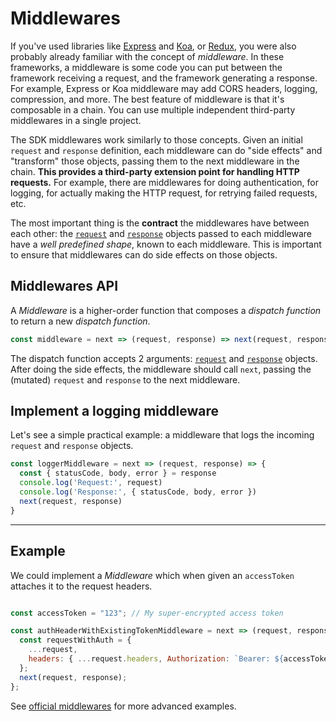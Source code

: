 # Middlewares

If you've used libraries like [Express](http://expressjs.com/) and [Koa](http://koajs.com/), or [Redux](http://redux.js.org/), you were also probably already familiar with the concept of *middleware*. In these frameworks, a middleware is some code you can put between the framework receiving a request, and the framework generating a response. For example, Express or Koa middleware may add CORS headers, logging, compression, and more. The best feature of middleware is that it's composable in a chain. You can use multiple independent third-party middlewares in a single project.

The SDK middlewares work similarly to those concepts. Given an initial `request` and `response` definition, each middleware can do "side effects" and "transform" those objects, passing them to the next middleware in the chain. **This provides a third-party extension point for handling HTTP requests.**
For example, there are middlewares for doing authentication, for logging, for actually making the HTTP request, for retrying failed requests, etc.

The most important thing is the **contract** the middlewares have between each other: the [`request`](/sdk/Glossary.md#clientrequest) and [`response`](/sdk/Glossary.md#clientresponse) objects passed to each middleware have a *well predefined shape*, known to each middleware. This is important to ensure that middlewares can do side effects on those objects.

## Middlewares API

A *Middleware* is a higher-order function that composes a *dispatch function* to return a new *dispatch function*.

```js
const middleware = next => (request, response) => next(request, response)
```

The dispatch function accepts 2 arguments: [`request`](/sdk/Glossary.md#clientrequest) and [`response`](/sdk/Glossary.md#clientresponse) objects.
After doing the side effects, the middleware should call `next`, passing the (mutated) `request` and `response` to the next middleware.

## Implement a logging middleware

Let's see a simple practical example: a middleware that logs the incoming `request` and `response` objects.

```js
const loggerMiddleware = next => (request, response) => {
  const { statusCode, body, error } = response
  console.log('Request:', request)
  console.log('Response:', { statusCode, body, error })
  next(request, response)
}
```

---


## Example

We could implement a *Middleware* which when given an `accessToken` attaches it to the request headers.

```js

const accessToken = "123"; // My super-encrypted access token

const authHeaderWithExistingTokenMiddleware = next => (request, response) => {
  const requestWithAuth = {
    ...request,
    headers: { ...request.headers, Authorization: `Bearer: ${accessToken}` }
  };
  next(request, response);
};
```

See [official middlewares](/sdk/api/README.md#middlewares) for more advanced examples.
